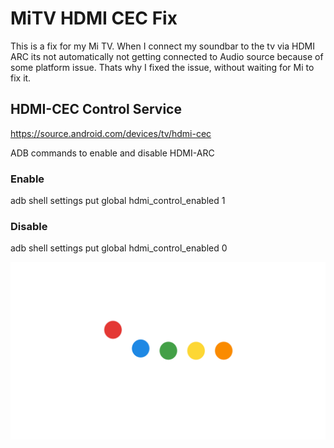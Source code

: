 # MiTV HDMI CEC Fix

This is a fix for my Mi TV. When I connect my soundbar to the tv via HDMI ARC its not automatically not getting connected to Audio source because of some platform issue.
Thats why I fixed the issue, without waiting for Mi to fix it.


## HDMI-CEC Control Service

https://source.android.com/devices/tv/hdmi-cec

ADB commands to enable and disable HDMI-ARC

### **Enable**
adb shell settings put global hdmi_control_enabled 1

### **Disable**
adb shell settings put global hdmi_control_enabled 0


![Screenshot](device-2020-11-12-180412.png)
